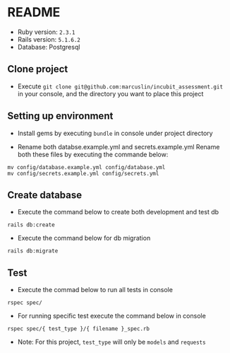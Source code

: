 # README

* Ruby version: `2.3.1`
* Rails version: `5.1.6.2`
* Database: Postgresql

## Clone project
* Execute `git clone git@github.com:marcuslin/incubit_assessment.git` in your console,
and the directory you want to place this project

## Setting up environment
* Install gems by executing `bundle` in console under project directory

* Rename both databse.example.yml and secrets.example.yml
Rename both these files by executing the commande below:
```
mv config/database.example.yml config/database.yml
mv config/secrets.example.yml config/secrets.yml
```

## Create database
* Execute the command below to create both development and test db
```
rails db:create
```

* Execute the command below for db migration
```
rails db:migrate
```

## Test
* Execute the commad below to run all tests in console
```
rspec spec/
```

* For running specific test execute the command below in console
```
rspec spec/{ test_type }/{ filename }_spec.rb
```

* Note: For this project, `test_type` will only be `models` and `requests`


